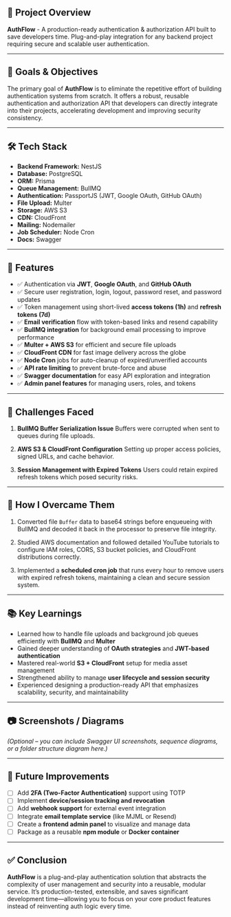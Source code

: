 ## 📌 Project Overview

**AuthFlow** - A production-ready authentication & authorization API built to save developers time. Plug-and-play integration for any backend project requiring secure and scalable user authentication.

---

## 🎯 Goals & Objectives

The primary goal of **AuthFlow** is to eliminate the repetitive effort of building authentication systems from scratch. It offers a robust, reusable authentication and authorization API that developers can directly integrate into their projects, accelerating development and improving security consistency.

---

## 🛠️ Tech Stack

- **Backend Framework:** NestJS
- **Database:** PostgreSQL
- **ORM:** Prisma
- **Queue Management:** BullMQ
- **Authentication:** PassportJS (JWT, Google OAuth, GitHub OAuth)
- **File Upload:** Multer
- **Storage:** AWS S3
- **CDN:** CloudFront
- **Mailing:** Nodemailer
- **Job Scheduler:** Node Cron
- **Docs:** Swagger

---

## 🚀 Features

- ✅ Authentication via **JWT**, **Google OAuth**, and **GitHub OAuth**
- ✅ Secure user registration, login, logout, password reset, and password updates
- ✅ Token management using short-lived **access tokens (1h)** and **refresh tokens (7d)**
- ✅ **Email verification** flow with token-based links and resend capability
- ✅ **BullMQ integration** for background email processing to improve performance
- ✅ **Multer + AWS S3** for efficient and secure file uploads
- ✅ **CloudFront CDN** for fast image delivery across the globe
- ✅ **Node Cron** jobs for auto-cleanup of expired/unverified accounts
- ✅ **API rate limiting** to prevent brute-force and abuse
- ✅ **Swagger documentation** for easy API exploration and integration
- ✅ **Admin panel features** for managing users, roles, and tokens

---

## 🧱 Challenges Faced

1. **BullMQ Buffer Serialization Issue**
   Buffers were corrupted when sent to queues during file uploads.

2. **AWS S3 & CloudFront Configuration**
   Setting up proper access policies, signed URLs, and cache behavior.

3. **Session Management with Expired Tokens**
   Users could retain expired refresh tokens which posed security risks.

---

## 🧠 How I Overcame Them

1. Converted file `Buffer` data to base64 strings before enqueueing with BullMQ and decoded it back in the processor to preserve file integrity.

2. Studied AWS documentation and followed detailed YouTube tutorials to configure IAM roles, CORS, S3 bucket policies, and CloudFront distributions correctly.

3. Implemented a **scheduled cron job** that runs every hour to remove users with expired refresh tokens, maintaining a clean and secure session system.

---

## 📚 Key Learnings

- Learned how to handle file uploads and background job queues efficiently with **BullMQ** and **Multer**
- Gained deeper understanding of **OAuth strategies** and **JWT-based authentication**
- Mastered real-world **S3 + CloudFront** setup for media asset management
- Strengthened ability to manage **user lifecycle and session security**
- Experienced designing a production-ready API that emphasizes scalability, security, and maintainability

---

## 📷 Screenshots / Diagrams

_(Optional – you can include Swagger UI screenshots, sequence diagrams, or a folder structure diagram here.)_

---

## 🚧 Future Improvements

- [ ] Add **2FA (Two-Factor Authentication)** support using TOTP
- [ ] Implement **device/session tracking and revocation**
- [ ] Add **webhook support** for external event integration
- [ ] Integrate **email template service** (like MJML or Resend)
- [ ] Create a **frontend admin panel** to visualize and manage data
- [ ] Package as a reusable **npm module** or **Docker container**

---

## ✅ Conclusion

**AuthFlow** is a plug-and-play authentication solution that abstracts the complexity of user management and security into a reusable, modular service. It’s production-tested, extensible, and saves significant development time—allowing you to focus on your core product features instead of reinventing auth logic every time.
